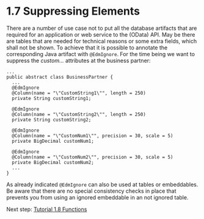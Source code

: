 # 1.7 Suppressing Elements

There are a number of use case not to put all the database artifacts that are required for an application or web service to the (OData) API. May be there are tables that are needed for technical reasons or some extra fields, which shall not be shown. To achieve that it is possible to annotate the corresponding Java artifact with `@EdmIgnore`. For the time being we want to suppress the _custom..._ attributes at the business partner:

```
...
public abstract class BusinessPartner {
  ...
  @EdmIgnore
  @Column(name = "\"CustomString1\"", length = 250)
  private String customString1;

  @EdmIgnore
  @Column(name = "\"CustomString2\"", length = 250)
  private String customString2;

  @EdmIgnore
  @Column(name = "\"CustomNum1\"", precision = 30, scale = 5)
  private BigDecimal customNum1;

  @EdmIgnore
  @Column(name = "\"CustomNum2\"", precision = 30, scale = 5)
  private BigDecimal customNum2;
  ...
}
```
As already indicated `@EdmIgnore` can also be used at tables or embeddables. Be aware that there are no special consistency checks in place that prevents you from using an ignored embeddable in an not ignored table.

Next step: [Tutorial 1.8 Functions](1-8-Functions.md)
